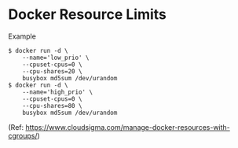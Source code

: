 Docker Resource Limits
====

Example

```
$ docker run -d \
    --name='low_prio' \
    --cpuset-cpus=0 \
    --cpu-shares=20 \
    busybox md5sum /dev/urandom
$ docker run -d \
    --name='high_prio' \
    --cpuset-cpus=0 \
    --cpu-shares=80 \
    busybox md5sum /dev/urandom
```

(Ref: https://www.cloudsigma.com/manage-docker-resources-with-cgroups/)
